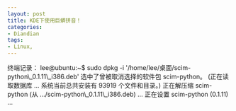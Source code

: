 ```yaml
---
layout: post
title: KDE下使用巨蟒拼音！
categories:
- Diandian
tags:
- Linux, 
---
```

终端记录： lee@ubuntu:~$ sudo dpkg -i '/home/lee/桌面/scim-python\\\_0.1.11\\\_i386.deb' 选中了曾被取消选择的软件包 scim-python。 (正在读取数据库 ... 系统当前总共安装有 93919 个文件和目录。) 正在解压缩 scim-python (从 .../scim-python\\\_0.1.11\\\_i386.deb) ... 正在设置 scim-python (0.1.11) ...
